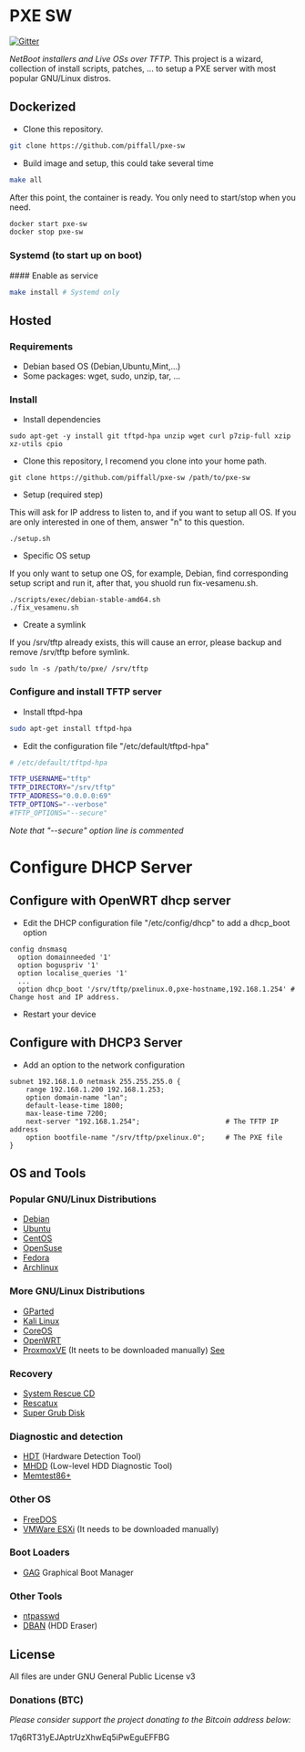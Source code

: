 # PXE SW

[![Gitter](https://img.shields.io/gitter/room/nwjs/nw.js.svg?maxAge=2592000?style=flat-square)](https://gitter.im/piffall/pxe-sw)

*NetBoot installers and Live OSs over TFTP*. This project is a wizard,
collection of install scripts, patches, ... to setup a PXE server with
most popular GNU/Linux distros.

## Dockerized

- Clone this repository.
```bash
git clone https://github.com/piffall/pxe-sw
```

- Build image and setup, this could take several time
```bash
make all
```

After this point, the container is ready. You only need to start/stop when you
need.

```bash
docker start pxe-sw
docker stop pxe-sw
```

### Systemd (to start up on boot)

#### Enable as service
```bash
make install # Systemd only
```

## Hosted

### Requirements

- Debian based OS (Debian,Ubuntu,Mint,...)
- Some packages: wget, sudo, unzip, tar, ...

### Install

- Install dependencies
```
sudo apt-get -y install git tftpd-hpa unzip wget curl p7zip-full xzip xz-utils cpio
```

- Clone this repository, I recomend you clone into your home path.
```
git clone https://github.com/piffall/pxe-sw /path/to/pxe-sw
```

- Setup (required step)

This will ask for IP address to listen to, and if you want to setup all OS.
If you are only interested in one of them, answer "n" to this question.
```
./setup.sh
```

- Specific OS setup

If you only want to setup one OS, for example, Debian, find corresponding
setup script and run it, after that, you shuold run fix-vesamenu.sh.
```
./scripts/exec/debian-stable-amd64.sh
./fix_vesamenu.sh
```

- Create a symlink

If you /srv/tftp already exists, this will cause an error, please backup and
remove /srv/tftp before symlink.
```
sudo ln -s /path/to/pxe/ /srv/tftp
```

### Configure and install TFTP server

- Install tftpd-hpa
```bash
sudo apt-get install tftpd-hpa
```

- Edit the configuration file "/etc/default/tftpd-hpa"
```bash
# /etc/default/tftpd-hpa

TFTP_USERNAME="tftp"
TFTP_DIRECTORY="/srv/tftp"
TFTP_ADDRESS="0.0.0.0:69"
TFTP_OPTIONS="--verbose"
#TFTP_OPTIONS="--secure"
```

*Note that "--secure" option line is commented*

# Configure DHCP Server

## Configure with OpenWRT dhcp server

- Edit the DHCP configuration file "/etc/config/dhcp" to add a dhcp\_boot option
```
config dnsmasq
  option domainneeded '1'
  option boguspriv '1'
  option localise_queries '1'
  ...
  option dhcp_boot '/srv/tftp/pxelinux.0,pxe-hostname,192.168.1.254' # Change host and IP address.
```
- Restart your device

## Configure with DHCP3 Server

- Add an option to the network configuration
```
subnet 192.168.1.0 netmask 255.255.255.0 {
	range 192.168.1.200 192.168.1.253;
	option domain-name "lan";
	default-lease-time 1800;
	max-lease-time 7200;
	next-server "192.168.1.254";                     # The TFTP IP address
	option bootfile-name "/srv/tftp/pxelinux.0";     # The PXE file
}
```

## OS and Tools

### Popular GNU/Linux Distributions
- [Debian](http://www.debian.org)
- [Ubuntu](http://www.ubuntu.com)
- [CentOS](https://www.centos.org)
- [OpenSuse](https://www.opensuse.org)
- [Fedora](https://getfedora.org/)
- [Archlinux](https://www.archlinux.org/)

### More GNU/Linux Distributions
- [GParted](https://gparted.org/)
- [Kali Linux](https://www.kali.org/)
- [CoreOS](https://coreos.com)
- [OpenWRT](https://openwrt.org/)
- [ProxmoxVE](https://proxmox.com/) (It neets to be downloaded manually) [See](https://github.com/morph027/pve-iso-2-pxe)

### Recovery
- [System Rescue CD](http://www.sysresccd.org)
- [Rescatux](http://www.supergrubdisk.org/rescatux/)
- [Super Grub Disk](http://www.supergrubdisk.org/super-grub2-disk/)

### Diagnostic and detection
- [HDT](http://hdt-project.org) (Hardware Detection Tool)
- [MHDD](http://hddguru.com/software/2005.10.02-MHDD/) (Low-level HDD Diagnostic Tool)
- [Memtest86+](http://www.memtest.org/)

### Other OS
- [FreeDOS](http://www.freedos.org/)
- [VMWare ESXi](https://my.vmware.com/web/vmware/evalcenter?p=free-esxi6) (It needs to be downloaded manually)

### Boot Loaders
- [GAG](http://gag.sourceforge.net/) Graphical Boot Manager

### Other Tools
- [ntpasswd](http://pogostick.net/~pnh/ntpasswd/)
- [DBAN](http://www.dban.org/) (HDD Eraser)

## License
All files are under GNU General Public License v3

### Donations (BTC)
*Please consider support the project donating to the Bitcoin address below:*

17q6RT31yEJAptrUzXhwEq5iPwEguEFFBG
